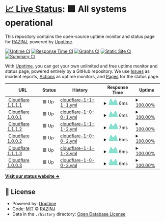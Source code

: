 # [📈 Live Status](https://razinj.github.io/status-public): <!--live status--> **🟩 All systems operational**

This repository contains the open-source uptime monitor and status page for [RAZINJ](razinj.com), powered by [Upptime](https://github.com/upptime/upptime).

[![Uptime CI](https://github.com/razinj/status-public/workflows/Uptime%20CI/badge.svg)](https://github.com/razinj/status-public/actions?query=workflow%3A%22Uptime+CI%22)
[![Response Time CI](https://github.com/razinj/status-public/workflows/Response%20Time%20CI/badge.svg)](https://github.com/razinj/status-public/actions?query=workflow%3A%22Response+Time+CI%22)
[![Graphs CI](https://github.com/razinj/status-public/workflows/Graphs%20CI/badge.svg)](https://github.com/razinj/status-public/actions?query=workflow%3A%22Graphs+CI%22)
[![Static Site CI](https://github.com/razinj/status-public/workflows/Static%20Site%20CI/badge.svg)](https://github.com/razinj/status-public/actions?query=workflow%3A%22Static+Site+CI%22)
[![Summary CI](https://github.com/razinj/status-public/workflows/Summary%20CI/badge.svg)](https://github.com/razinj/status-public/actions?query=workflow%3A%22Summary+CI%22)

With [Upptime](https://upptime.js.org), you can get your own unlimited and free uptime monitor and status page, powered entirely by a GitHub repository. We use [Issues](https://github.com/razinj/status-public/issues) as incident reports, [Actions](https://github.com/razinj/status-public/actions) as uptime monitors, and [Pages](https://razinj.github.io/status-public) for the status page.

<!--start: status pages-->
<!-- This summary is generated by Upptime (https://github.com/upptime/upptime) -->
<!-- Do not edit this manually, your changes will be overwritten -->
<!-- prettier-ignore -->
| URL | Status | History | Response Time | Uptime |
| --- | ------ | ------- | ------------- | ------ |
| <img alt="" src="https://icons.duckduckgo.com/ip3/null.ico" height="13"> [Cloudflare 1.1.1.1](1.1.1.1) | 🟩 Up | [cloudflare-1-1-1-1.yml](https://github.com/razinj/status-public/commits/HEAD/history/cloudflare-1-1-1-1.yml) | <details><summary><img alt="Response time graph" src="./graphs/cloudflare-1-1-1-1/response-time-week.png" height="20"> 6ms</summary><br><a href="https://razinj.github.io/status-public/history/cloudflare-1-1-1-1"><img alt="Response time 6" src="https://img.shields.io/endpoint?url=https%3A%2F%2Fraw.githubusercontent.com%2Frazinj%2Fstatus-public%2FHEAD%2Fapi%2Fcloudflare-1-1-1-1%2Fresponse-time.json"></a><br><a href="https://razinj.github.io/status-public/history/cloudflare-1-1-1-1"><img alt="24-hour response time 2" src="https://img.shields.io/endpoint?url=https%3A%2F%2Fraw.githubusercontent.com%2Frazinj%2Fstatus-public%2FHEAD%2Fapi%2Fcloudflare-1-1-1-1%2Fresponse-time-day.json"></a><br><a href="https://razinj.github.io/status-public/history/cloudflare-1-1-1-1"><img alt="7-day response time 6" src="https://img.shields.io/endpoint?url=https%3A%2F%2Fraw.githubusercontent.com%2Frazinj%2Fstatus-public%2FHEAD%2Fapi%2Fcloudflare-1-1-1-1%2Fresponse-time-week.json"></a><br><a href="https://razinj.github.io/status-public/history/cloudflare-1-1-1-1"><img alt="30-day response time 6" src="https://img.shields.io/endpoint?url=https%3A%2F%2Fraw.githubusercontent.com%2Frazinj%2Fstatus-public%2FHEAD%2Fapi%2Fcloudflare-1-1-1-1%2Fresponse-time-month.json"></a><br><a href="https://razinj.github.io/status-public/history/cloudflare-1-1-1-1"><img alt="1-year response time 6" src="https://img.shields.io/endpoint?url=https%3A%2F%2Fraw.githubusercontent.com%2Frazinj%2Fstatus-public%2FHEAD%2Fapi%2Fcloudflare-1-1-1-1%2Fresponse-time-year.json"></a></details> | <details><summary><a href="https://razinj.github.io/status-public/history/cloudflare-1-1-1-1">100.00%</a></summary><a href="https://razinj.github.io/status-public/history/cloudflare-1-1-1-1"><img alt="All-time uptime 100.00%" src="https://img.shields.io/endpoint?url=https%3A%2F%2Fraw.githubusercontent.com%2Frazinj%2Fstatus-public%2FHEAD%2Fapi%2Fcloudflare-1-1-1-1%2Fuptime.json"></a><br><a href="https://razinj.github.io/status-public/history/cloudflare-1-1-1-1"><img alt="24-hour uptime 100.00%" src="https://img.shields.io/endpoint?url=https%3A%2F%2Fraw.githubusercontent.com%2Frazinj%2Fstatus-public%2FHEAD%2Fapi%2Fcloudflare-1-1-1-1%2Fuptime-day.json"></a><br><a href="https://razinj.github.io/status-public/history/cloudflare-1-1-1-1"><img alt="7-day uptime 100.00%" src="https://img.shields.io/endpoint?url=https%3A%2F%2Fraw.githubusercontent.com%2Frazinj%2Fstatus-public%2FHEAD%2Fapi%2Fcloudflare-1-1-1-1%2Fuptime-week.json"></a><br><a href="https://razinj.github.io/status-public/history/cloudflare-1-1-1-1"><img alt="30-day uptime 100.00%" src="https://img.shields.io/endpoint?url=https%3A%2F%2Fraw.githubusercontent.com%2Frazinj%2Fstatus-public%2FHEAD%2Fapi%2Fcloudflare-1-1-1-1%2Fuptime-month.json"></a><br><a href="https://razinj.github.io/status-public/history/cloudflare-1-1-1-1"><img alt="1-year uptime 100.00%" src="https://img.shields.io/endpoint?url=https%3A%2F%2Fraw.githubusercontent.com%2Frazinj%2Fstatus-public%2FHEAD%2Fapi%2Fcloudflare-1-1-1-1%2Fuptime-year.json"></a></details>
| <img alt="" src="https://icons.duckduckgo.com/ip3/null.ico" height="13"> [Cloudflare 1.0.0.1](1.0.0.1) | 🟩 Up | [cloudflare-1-0-0-1.yml](https://github.com/razinj/status-public/commits/HEAD/history/cloudflare-1-0-0-1.yml) | <details><summary><img alt="Response time graph" src="./graphs/cloudflare-1-0-0-1/response-time-week.png" height="20"> 6ms</summary><br><a href="https://razinj.github.io/status-public/history/cloudflare-1-0-0-1"><img alt="Response time 6" src="https://img.shields.io/endpoint?url=https%3A%2F%2Fraw.githubusercontent.com%2Frazinj%2Fstatus-public%2FHEAD%2Fapi%2Fcloudflare-1-0-0-1%2Fresponse-time.json"></a><br><a href="https://razinj.github.io/status-public/history/cloudflare-1-0-0-1"><img alt="24-hour response time 2" src="https://img.shields.io/endpoint?url=https%3A%2F%2Fraw.githubusercontent.com%2Frazinj%2Fstatus-public%2FHEAD%2Fapi%2Fcloudflare-1-0-0-1%2Fresponse-time-day.json"></a><br><a href="https://razinj.github.io/status-public/history/cloudflare-1-0-0-1"><img alt="7-day response time 6" src="https://img.shields.io/endpoint?url=https%3A%2F%2Fraw.githubusercontent.com%2Frazinj%2Fstatus-public%2FHEAD%2Fapi%2Fcloudflare-1-0-0-1%2Fresponse-time-week.json"></a><br><a href="https://razinj.github.io/status-public/history/cloudflare-1-0-0-1"><img alt="30-day response time 6" src="https://img.shields.io/endpoint?url=https%3A%2F%2Fraw.githubusercontent.com%2Frazinj%2Fstatus-public%2FHEAD%2Fapi%2Fcloudflare-1-0-0-1%2Fresponse-time-month.json"></a><br><a href="https://razinj.github.io/status-public/history/cloudflare-1-0-0-1"><img alt="1-year response time 6" src="https://img.shields.io/endpoint?url=https%3A%2F%2Fraw.githubusercontent.com%2Frazinj%2Fstatus-public%2FHEAD%2Fapi%2Fcloudflare-1-0-0-1%2Fresponse-time-year.json"></a></details> | <details><summary><a href="https://razinj.github.io/status-public/history/cloudflare-1-0-0-1">100.00%</a></summary><a href="https://razinj.github.io/status-public/history/cloudflare-1-0-0-1"><img alt="All-time uptime 100.00%" src="https://img.shields.io/endpoint?url=https%3A%2F%2Fraw.githubusercontent.com%2Frazinj%2Fstatus-public%2FHEAD%2Fapi%2Fcloudflare-1-0-0-1%2Fuptime.json"></a><br><a href="https://razinj.github.io/status-public/history/cloudflare-1-0-0-1"><img alt="24-hour uptime 100.00%" src="https://img.shields.io/endpoint?url=https%3A%2F%2Fraw.githubusercontent.com%2Frazinj%2Fstatus-public%2FHEAD%2Fapi%2Fcloudflare-1-0-0-1%2Fuptime-day.json"></a><br><a href="https://razinj.github.io/status-public/history/cloudflare-1-0-0-1"><img alt="7-day uptime 100.00%" src="https://img.shields.io/endpoint?url=https%3A%2F%2Fraw.githubusercontent.com%2Frazinj%2Fstatus-public%2FHEAD%2Fapi%2Fcloudflare-1-0-0-1%2Fuptime-week.json"></a><br><a href="https://razinj.github.io/status-public/history/cloudflare-1-0-0-1"><img alt="30-day uptime 100.00%" src="https://img.shields.io/endpoint?url=https%3A%2F%2Fraw.githubusercontent.com%2Frazinj%2Fstatus-public%2FHEAD%2Fapi%2Fcloudflare-1-0-0-1%2Fuptime-month.json"></a><br><a href="https://razinj.github.io/status-public/history/cloudflare-1-0-0-1"><img alt="1-year uptime 100.00%" src="https://img.shields.io/endpoint?url=https%3A%2F%2Fraw.githubusercontent.com%2Frazinj%2Fstatus-public%2FHEAD%2Fapi%2Fcloudflare-1-0-0-1%2Fuptime-year.json"></a></details>
| <img alt="" src="https://icons.duckduckgo.com/ip3/null.ico" height="13"> [Cloudflare 1.1.1.2](1.1.1.2) | 🟩 Up | [cloudflare-1-1-1-2.yml](https://github.com/razinj/status-public/commits/HEAD/history/cloudflare-1-1-1-2.yml) | <details><summary><img alt="Response time graph" src="./graphs/cloudflare-1-1-1-2/response-time-week.png" height="20"> 7ms</summary><br><a href="https://razinj.github.io/status-public/history/cloudflare-1-1-1-2"><img alt="Response time 7" src="https://img.shields.io/endpoint?url=https%3A%2F%2Fraw.githubusercontent.com%2Frazinj%2Fstatus-public%2FHEAD%2Fapi%2Fcloudflare-1-1-1-2%2Fresponse-time.json"></a><br><a href="https://razinj.github.io/status-public/history/cloudflare-1-1-1-2"><img alt="24-hour response time 2" src="https://img.shields.io/endpoint?url=https%3A%2F%2Fraw.githubusercontent.com%2Frazinj%2Fstatus-public%2FHEAD%2Fapi%2Fcloudflare-1-1-1-2%2Fresponse-time-day.json"></a><br><a href="https://razinj.github.io/status-public/history/cloudflare-1-1-1-2"><img alt="7-day response time 7" src="https://img.shields.io/endpoint?url=https%3A%2F%2Fraw.githubusercontent.com%2Frazinj%2Fstatus-public%2FHEAD%2Fapi%2Fcloudflare-1-1-1-2%2Fresponse-time-week.json"></a><br><a href="https://razinj.github.io/status-public/history/cloudflare-1-1-1-2"><img alt="30-day response time 7" src="https://img.shields.io/endpoint?url=https%3A%2F%2Fraw.githubusercontent.com%2Frazinj%2Fstatus-public%2FHEAD%2Fapi%2Fcloudflare-1-1-1-2%2Fresponse-time-month.json"></a><br><a href="https://razinj.github.io/status-public/history/cloudflare-1-1-1-2"><img alt="1-year response time 7" src="https://img.shields.io/endpoint?url=https%3A%2F%2Fraw.githubusercontent.com%2Frazinj%2Fstatus-public%2FHEAD%2Fapi%2Fcloudflare-1-1-1-2%2Fresponse-time-year.json"></a></details> | <details><summary><a href="https://razinj.github.io/status-public/history/cloudflare-1-1-1-2">100.00%</a></summary><a href="https://razinj.github.io/status-public/history/cloudflare-1-1-1-2"><img alt="All-time uptime 100.00%" src="https://img.shields.io/endpoint?url=https%3A%2F%2Fraw.githubusercontent.com%2Frazinj%2Fstatus-public%2FHEAD%2Fapi%2Fcloudflare-1-1-1-2%2Fuptime.json"></a><br><a href="https://razinj.github.io/status-public/history/cloudflare-1-1-1-2"><img alt="24-hour uptime 100.00%" src="https://img.shields.io/endpoint?url=https%3A%2F%2Fraw.githubusercontent.com%2Frazinj%2Fstatus-public%2FHEAD%2Fapi%2Fcloudflare-1-1-1-2%2Fuptime-day.json"></a><br><a href="https://razinj.github.io/status-public/history/cloudflare-1-1-1-2"><img alt="7-day uptime 100.00%" src="https://img.shields.io/endpoint?url=https%3A%2F%2Fraw.githubusercontent.com%2Frazinj%2Fstatus-public%2FHEAD%2Fapi%2Fcloudflare-1-1-1-2%2Fuptime-week.json"></a><br><a href="https://razinj.github.io/status-public/history/cloudflare-1-1-1-2"><img alt="30-day uptime 100.00%" src="https://img.shields.io/endpoint?url=https%3A%2F%2Fraw.githubusercontent.com%2Frazinj%2Fstatus-public%2FHEAD%2Fapi%2Fcloudflare-1-1-1-2%2Fuptime-month.json"></a><br><a href="https://razinj.github.io/status-public/history/cloudflare-1-1-1-2"><img alt="1-year uptime 100.00%" src="https://img.shields.io/endpoint?url=https%3A%2F%2Fraw.githubusercontent.com%2Frazinj%2Fstatus-public%2FHEAD%2Fapi%2Fcloudflare-1-1-1-2%2Fuptime-year.json"></a></details>
| <img alt="" src="https://icons.duckduckgo.com/ip3/null.ico" height="13"> [Cloudflare 1.0.0.2](1.0.0.2) | 🟩 Up | [cloudflare-1-0-0-2.yml](https://github.com/razinj/status-public/commits/HEAD/history/cloudflare-1-0-0-2.yml) | <details><summary><img alt="Response time graph" src="./graphs/cloudflare-1-0-0-2/response-time-week.png" height="20"> 6ms</summary><br><a href="https://razinj.github.io/status-public/history/cloudflare-1-0-0-2"><img alt="Response time 6" src="https://img.shields.io/endpoint?url=https%3A%2F%2Fraw.githubusercontent.com%2Frazinj%2Fstatus-public%2FHEAD%2Fapi%2Fcloudflare-1-0-0-2%2Fresponse-time.json"></a><br><a href="https://razinj.github.io/status-public/history/cloudflare-1-0-0-2"><img alt="24-hour response time 2" src="https://img.shields.io/endpoint?url=https%3A%2F%2Fraw.githubusercontent.com%2Frazinj%2Fstatus-public%2FHEAD%2Fapi%2Fcloudflare-1-0-0-2%2Fresponse-time-day.json"></a><br><a href="https://razinj.github.io/status-public/history/cloudflare-1-0-0-2"><img alt="7-day response time 6" src="https://img.shields.io/endpoint?url=https%3A%2F%2Fraw.githubusercontent.com%2Frazinj%2Fstatus-public%2FHEAD%2Fapi%2Fcloudflare-1-0-0-2%2Fresponse-time-week.json"></a><br><a href="https://razinj.github.io/status-public/history/cloudflare-1-0-0-2"><img alt="30-day response time 6" src="https://img.shields.io/endpoint?url=https%3A%2F%2Fraw.githubusercontent.com%2Frazinj%2Fstatus-public%2FHEAD%2Fapi%2Fcloudflare-1-0-0-2%2Fresponse-time-month.json"></a><br><a href="https://razinj.github.io/status-public/history/cloudflare-1-0-0-2"><img alt="1-year response time 6" src="https://img.shields.io/endpoint?url=https%3A%2F%2Fraw.githubusercontent.com%2Frazinj%2Fstatus-public%2FHEAD%2Fapi%2Fcloudflare-1-0-0-2%2Fresponse-time-year.json"></a></details> | <details><summary><a href="https://razinj.github.io/status-public/history/cloudflare-1-0-0-2">100.00%</a></summary><a href="https://razinj.github.io/status-public/history/cloudflare-1-0-0-2"><img alt="All-time uptime 100.00%" src="https://img.shields.io/endpoint?url=https%3A%2F%2Fraw.githubusercontent.com%2Frazinj%2Fstatus-public%2FHEAD%2Fapi%2Fcloudflare-1-0-0-2%2Fuptime.json"></a><br><a href="https://razinj.github.io/status-public/history/cloudflare-1-0-0-2"><img alt="24-hour uptime 100.00%" src="https://img.shields.io/endpoint?url=https%3A%2F%2Fraw.githubusercontent.com%2Frazinj%2Fstatus-public%2FHEAD%2Fapi%2Fcloudflare-1-0-0-2%2Fuptime-day.json"></a><br><a href="https://razinj.github.io/status-public/history/cloudflare-1-0-0-2"><img alt="7-day uptime 100.00%" src="https://img.shields.io/endpoint?url=https%3A%2F%2Fraw.githubusercontent.com%2Frazinj%2Fstatus-public%2FHEAD%2Fapi%2Fcloudflare-1-0-0-2%2Fuptime-week.json"></a><br><a href="https://razinj.github.io/status-public/history/cloudflare-1-0-0-2"><img alt="30-day uptime 100.00%" src="https://img.shields.io/endpoint?url=https%3A%2F%2Fraw.githubusercontent.com%2Frazinj%2Fstatus-public%2FHEAD%2Fapi%2Fcloudflare-1-0-0-2%2Fuptime-month.json"></a><br><a href="https://razinj.github.io/status-public/history/cloudflare-1-0-0-2"><img alt="1-year uptime 100.00%" src="https://img.shields.io/endpoint?url=https%3A%2F%2Fraw.githubusercontent.com%2Frazinj%2Fstatus-public%2FHEAD%2Fapi%2Fcloudflare-1-0-0-2%2Fuptime-year.json"></a></details>
| <img alt="" src="https://icons.duckduckgo.com/ip3/null.ico" height="13"> [Cloudflare 1.1.1.3](1.1.1.3) | 🟩 Up | [cloudflare-1-1-1-3.yml](https://github.com/razinj/status-public/commits/HEAD/history/cloudflare-1-1-1-3.yml) | <details><summary><img alt="Response time graph" src="./graphs/cloudflare-1-1-1-3/response-time-week.png" height="20"> 6ms</summary><br><a href="https://razinj.github.io/status-public/history/cloudflare-1-1-1-3"><img alt="Response time 6" src="https://img.shields.io/endpoint?url=https%3A%2F%2Fraw.githubusercontent.com%2Frazinj%2Fstatus-public%2FHEAD%2Fapi%2Fcloudflare-1-1-1-3%2Fresponse-time.json"></a><br><a href="https://razinj.github.io/status-public/history/cloudflare-1-1-1-3"><img alt="24-hour response time 2" src="https://img.shields.io/endpoint?url=https%3A%2F%2Fraw.githubusercontent.com%2Frazinj%2Fstatus-public%2FHEAD%2Fapi%2Fcloudflare-1-1-1-3%2Fresponse-time-day.json"></a><br><a href="https://razinj.github.io/status-public/history/cloudflare-1-1-1-3"><img alt="7-day response time 6" src="https://img.shields.io/endpoint?url=https%3A%2F%2Fraw.githubusercontent.com%2Frazinj%2Fstatus-public%2FHEAD%2Fapi%2Fcloudflare-1-1-1-3%2Fresponse-time-week.json"></a><br><a href="https://razinj.github.io/status-public/history/cloudflare-1-1-1-3"><img alt="30-day response time 6" src="https://img.shields.io/endpoint?url=https%3A%2F%2Fraw.githubusercontent.com%2Frazinj%2Fstatus-public%2FHEAD%2Fapi%2Fcloudflare-1-1-1-3%2Fresponse-time-month.json"></a><br><a href="https://razinj.github.io/status-public/history/cloudflare-1-1-1-3"><img alt="1-year response time 6" src="https://img.shields.io/endpoint?url=https%3A%2F%2Fraw.githubusercontent.com%2Frazinj%2Fstatus-public%2FHEAD%2Fapi%2Fcloudflare-1-1-1-3%2Fresponse-time-year.json"></a></details> | <details><summary><a href="https://razinj.github.io/status-public/history/cloudflare-1-1-1-3">100.00%</a></summary><a href="https://razinj.github.io/status-public/history/cloudflare-1-1-1-3"><img alt="All-time uptime 100.00%" src="https://img.shields.io/endpoint?url=https%3A%2F%2Fraw.githubusercontent.com%2Frazinj%2Fstatus-public%2FHEAD%2Fapi%2Fcloudflare-1-1-1-3%2Fuptime.json"></a><br><a href="https://razinj.github.io/status-public/history/cloudflare-1-1-1-3"><img alt="24-hour uptime 100.00%" src="https://img.shields.io/endpoint?url=https%3A%2F%2Fraw.githubusercontent.com%2Frazinj%2Fstatus-public%2FHEAD%2Fapi%2Fcloudflare-1-1-1-3%2Fuptime-day.json"></a><br><a href="https://razinj.github.io/status-public/history/cloudflare-1-1-1-3"><img alt="7-day uptime 100.00%" src="https://img.shields.io/endpoint?url=https%3A%2F%2Fraw.githubusercontent.com%2Frazinj%2Fstatus-public%2FHEAD%2Fapi%2Fcloudflare-1-1-1-3%2Fuptime-week.json"></a><br><a href="https://razinj.github.io/status-public/history/cloudflare-1-1-1-3"><img alt="30-day uptime 100.00%" src="https://img.shields.io/endpoint?url=https%3A%2F%2Fraw.githubusercontent.com%2Frazinj%2Fstatus-public%2FHEAD%2Fapi%2Fcloudflare-1-1-1-3%2Fuptime-month.json"></a><br><a href="https://razinj.github.io/status-public/history/cloudflare-1-1-1-3"><img alt="1-year uptime 100.00%" src="https://img.shields.io/endpoint?url=https%3A%2F%2Fraw.githubusercontent.com%2Frazinj%2Fstatus-public%2FHEAD%2Fapi%2Fcloudflare-1-1-1-3%2Fuptime-year.json"></a></details>
| <img alt="" src="https://icons.duckduckgo.com/ip3/null.ico" height="13"> [Cloudflare 1.0.0.3](1.0.0.3) | 🟩 Up | [cloudflare-1-0-0-3.yml](https://github.com/razinj/status-public/commits/HEAD/history/cloudflare-1-0-0-3.yml) | <details><summary><img alt="Response time graph" src="./graphs/cloudflare-1-0-0-3/response-time-week.png" height="20"> 6ms</summary><br><a href="https://razinj.github.io/status-public/history/cloudflare-1-0-0-3"><img alt="Response time 6" src="https://img.shields.io/endpoint?url=https%3A%2F%2Fraw.githubusercontent.com%2Frazinj%2Fstatus-public%2FHEAD%2Fapi%2Fcloudflare-1-0-0-3%2Fresponse-time.json"></a><br><a href="https://razinj.github.io/status-public/history/cloudflare-1-0-0-3"><img alt="24-hour response time 2" src="https://img.shields.io/endpoint?url=https%3A%2F%2Fraw.githubusercontent.com%2Frazinj%2Fstatus-public%2FHEAD%2Fapi%2Fcloudflare-1-0-0-3%2Fresponse-time-day.json"></a><br><a href="https://razinj.github.io/status-public/history/cloudflare-1-0-0-3"><img alt="7-day response time 6" src="https://img.shields.io/endpoint?url=https%3A%2F%2Fraw.githubusercontent.com%2Frazinj%2Fstatus-public%2FHEAD%2Fapi%2Fcloudflare-1-0-0-3%2Fresponse-time-week.json"></a><br><a href="https://razinj.github.io/status-public/history/cloudflare-1-0-0-3"><img alt="30-day response time 6" src="https://img.shields.io/endpoint?url=https%3A%2F%2Fraw.githubusercontent.com%2Frazinj%2Fstatus-public%2FHEAD%2Fapi%2Fcloudflare-1-0-0-3%2Fresponse-time-month.json"></a><br><a href="https://razinj.github.io/status-public/history/cloudflare-1-0-0-3"><img alt="1-year response time 6" src="https://img.shields.io/endpoint?url=https%3A%2F%2Fraw.githubusercontent.com%2Frazinj%2Fstatus-public%2FHEAD%2Fapi%2Fcloudflare-1-0-0-3%2Fresponse-time-year.json"></a></details> | <details><summary><a href="https://razinj.github.io/status-public/history/cloudflare-1-0-0-3">100.00%</a></summary><a href="https://razinj.github.io/status-public/history/cloudflare-1-0-0-3"><img alt="All-time uptime 100.00%" src="https://img.shields.io/endpoint?url=https%3A%2F%2Fraw.githubusercontent.com%2Frazinj%2Fstatus-public%2FHEAD%2Fapi%2Fcloudflare-1-0-0-3%2Fuptime.json"></a><br><a href="https://razinj.github.io/status-public/history/cloudflare-1-0-0-3"><img alt="24-hour uptime 100.00%" src="https://img.shields.io/endpoint?url=https%3A%2F%2Fraw.githubusercontent.com%2Frazinj%2Fstatus-public%2FHEAD%2Fapi%2Fcloudflare-1-0-0-3%2Fuptime-day.json"></a><br><a href="https://razinj.github.io/status-public/history/cloudflare-1-0-0-3"><img alt="7-day uptime 100.00%" src="https://img.shields.io/endpoint?url=https%3A%2F%2Fraw.githubusercontent.com%2Frazinj%2Fstatus-public%2FHEAD%2Fapi%2Fcloudflare-1-0-0-3%2Fuptime-week.json"></a><br><a href="https://razinj.github.io/status-public/history/cloudflare-1-0-0-3"><img alt="30-day uptime 100.00%" src="https://img.shields.io/endpoint?url=https%3A%2F%2Fraw.githubusercontent.com%2Frazinj%2Fstatus-public%2FHEAD%2Fapi%2Fcloudflare-1-0-0-3%2Fuptime-month.json"></a><br><a href="https://razinj.github.io/status-public/history/cloudflare-1-0-0-3"><img alt="1-year uptime 100.00%" src="https://img.shields.io/endpoint?url=https%3A%2F%2Fraw.githubusercontent.com%2Frazinj%2Fstatus-public%2FHEAD%2Fapi%2Fcloudflare-1-0-0-3%2Fuptime-year.json"></a></details>

<!--end: status pages-->

[**Visit our status website →**](https://razinj.github.io/status-public)

## 📄 License

- Powered by: [Upptime](https://github.com/upptime/upptime)
- Code: [MIT](./LICENSE) © [RAZINJ](razinj.com)
- Data in the `./history` directory: [Open Database License](https://opendatacommons.org/licenses/odbl/1-0/)
